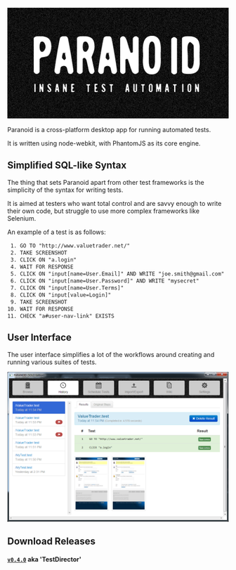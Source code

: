 ![PARANOID](https://raw.githubusercontent.com/sdesalas/paranoid/master/design/logo.512x256.png)

Paranoid is a cross-platform desktop app for running automated tests.

It is written using node-webkit, with PhantomJS as its core engine.

## Simplified SQL-like Syntax

The thing that sets Paranoid apart from other test frameworks is the simplicity of the syntax for writing tests. 

It is aimed at testers who want total control and are savvy enough to write their own code, but struggle to use more complex frameworks like Selenium.

An example of a test is as follows:

```
 1. GO TO "http://www.valuetrader.net/"
 2. TAKE SCREENSHOT
 3. CLICK ON "a.login"
 4. WAIT FOR RESPONSE
 5. CLICK ON "input[name=User.Email]" AND WRITE "joe.smith@gmail.com"
 6. CLICK ON "input[name=User.Password]" AND WRITE "mysecret"
 7. CLICK ON "input[name=User.Terms]"
 8. CLICK ON "input[value=Login]"
 9. TAKE SCREENSHOT
10. WAIT FOR RESPONSE
11. CHECK "a#user-nav-link" EXISTS
```

## User Interface

The user interface simplifies a lot of the workflows around creating and running various suites of tests.

![PARANOID](https://raw.githubusercontent.com/sdesalas/paranoid/master/design/screenshots/2016-02-22.History.png)

## Download Releases

#### [`v0.4.0`](https://github.com/sdesalas/paranoid/releases/tag/v0.4.0) aka 'TestDirector'
